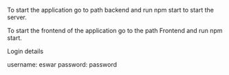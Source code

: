 To start the application go to path backend and run npm start to start the server.
  
To start the frontend of the application go to the path Frontend and run npm start.

Login details

username: eswar
password: password
